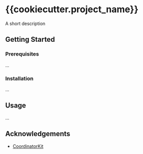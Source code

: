 ﻿# {{cookiecutter.project_name}}

A short description

## Getting Started

### Prerequisites

...

### Installation

... 

## Usage

...

## Acknowledgements

- [CoordinatorKit](https://github.com/imaccallum/CoordinatorKit)
